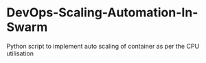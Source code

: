 # DevOps-Scaling-Automation-In-Swarm
Python script to implement auto scaling of container as per the CPU utilisation
